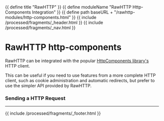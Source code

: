 {{ define title "RawHTTP" }}
{{ define moduleName "RawHTTP Http-Components Integration" }}
{{ define path baseURL + "/rawhttp-modules/http-components.html" }}
{{ include /processed/fragments/_header.html }}
{{ include /processed/fragments/_nav.html }}

# RawHTTP http-components

RawHTTP can be integrated with the popular
[HttpComponents library's](https://hc.apache.org/httpcomponents-client-4.5.x/) HTTP client.

This can be useful if you need to use features from a more complete HTTP client, such as cookie
administration and automatic redirects, but prefer to use the simpler API provided by RawHTTP.

### Sending a HTTP Request

<hr>

{{ include /processed/fragments/_footer.html }}
